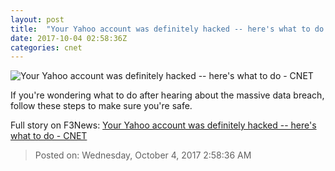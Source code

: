 ```yaml
---
layout: post
title:  "Your Yahoo account was definitely hacked -- here's what to do     - CNET"
date: 2017-10-04 02:58:36Z
categories: cnet
---
```


![Your Yahoo account was definitely hacked -- here's what to do     - CNET](https://cnet2.cbsistatic.com/img/Pq3C9VfnemMotCQ1dgqQmMAqq0s=/670x503/2016/09/22/c7118120-eb3e-4a3a-a046-2833e01e3299/gettyimages-461368785.jpg)

If you're wondering what to do after hearing about the massive data breach, follow these steps to make sure you're safe.


Full story on F3News: [Your Yahoo account was definitely hacked -- here's what to do     - CNET](http://www.f3nws.com/n/ruePcF)

> Posted on: Wednesday, October 4, 2017 2:58:36 AM
